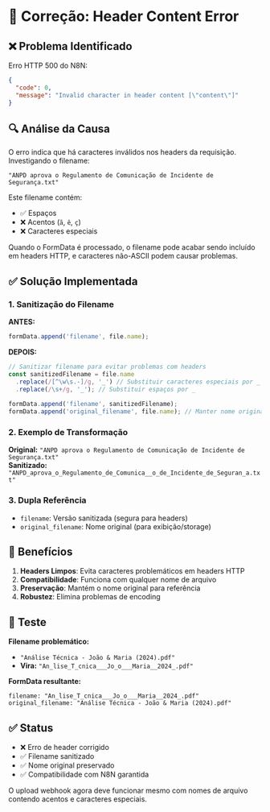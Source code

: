# 🔧 Correção: Header Content Error

## ❌ Problema Identificado

Erro HTTP 500 do N8N:

```json
{
  "code": 0,
  "message": "Invalid character in header content [\"content\"]"
}
```

## 🔍 Análise da Causa

O erro indica que há caracteres inválidos nos headers da requisição. Investigando o filename:

```
"ANPD aprova o Regulamento de Comunicação de Incidente de Segurança.txt"
```

Este filename contém:

- ✅ Espaços
- ❌ Acentos (`ã`, `ê`, `ç`)
- ❌ Caracteres especiais

Quando o FormData é processado, o filename pode acabar sendo incluído em headers HTTP, e caracteres não-ASCII podem causar problemas.

## ✅ Solução Implementada

### 1. Sanitização do Filename

**ANTES:**

```javascript
formData.append('filename', file.name);
```

**DEPOIS:**

```javascript
// Sanitizar filename para evitar problemas com headers
const sanitizedFilename = file.name
  .replace(/[^\w\s.-]/g, '_') // Substituir caracteres especiais por _
  .replace(/\s+/g, '_'); // Substituir espaços por _
  
formData.append('filename', sanitizedFilename);
formData.append('original_filename', file.name); // Manter nome original também
```

### 2. Exemplo de Transformação

**Original:** `"ANPD aprova o Regulamento de Comunicação de Incidente de Segurança.txt"`  
**Sanitizado:** `"ANPD_aprova_o_Regulamento_de_Comunica__o_de_Incidente_de_Seguran_a.txt"`

### 3. Dupla Referência

- `filename`: Versão sanitizada (segura para headers)
- `original_filename`: Nome original (para exibição/storage)

## 🎯 Benefícios

1. **Headers Limpos**: Evita caracteres problemáticos em headers HTTP
2. **Compatibilidade**: Funciona com qualquer nome de arquivo
3. **Preservação**: Mantém o nome original para referência
4. **Robustez**: Elimina problemas de encoding

## 🧪 Teste

**Filename problemático:**

- `"Análise Técnica - João & Maria (2024).pdf"` 
- **Vira:** `"An_lise_T_cnica___Jo_o___Maria__2024_.pdf"`

**FormData resultante:**

```
filename: "An_lise_T_cnica___Jo_o___Maria__2024_.pdf"
original_filename: "Análise Técnica - João & Maria (2024).pdf"
```

## ✅ Status

- ❌ Erro de header corrigido
- ✅ Filename sanitizado
- ✅ Nome original preservado
- ✅ Compatibilidade com N8N garantida

O upload webhook agora deve funcionar mesmo com nomes de arquivo contendo acentos e caracteres especiais.
